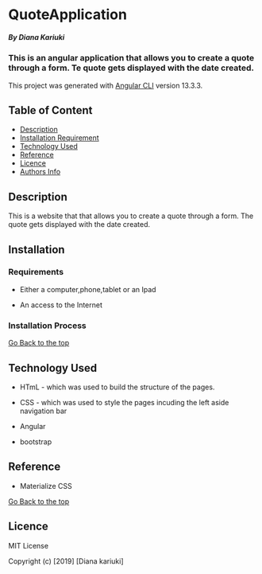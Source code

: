 # QuoteApplication

##### By Diana Kariuki 
### This is an  angular application that allows you to create a quote through a form. Te quote gets displayed with the date created.


This project was generated with [Angular CLI](https://github.com/angular/angular-cli) version 13.3.3.

## Table of Content

+ [Description](#description)
+ [Installation Requirement](#Installation)
+ [Technology Used](#technology-used)
+ [Reference](#reference)
+ [Licence](#licence)
+ [Authors Info](#author-Info)

## Description
<p>This is  a website that that allows you to create a quote through a form. The quote gets displayed with the date created.</p>

## Installation

### Requirements

* Either a computer,phone,tablet or an Ipad

* An access to the Internet

### Installation Process

[Go Back to the top](#QuoteApplication)
## Technology Used
* HTmL - which was used to build the structure of the pages.

* CSS - which was used to style the pages incuding the left aside navigation bar
* Angular 
* bootstrap

## Reference
* Materialize CSS

[Go Back to the top](#QUOTE-Appliation)

## Licence

MIT License

Copyright (c) [2019] [Diana kariuki]
